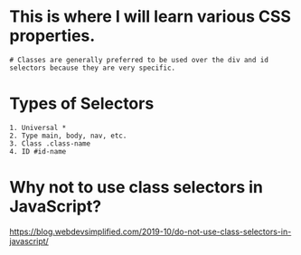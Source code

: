 # This is where I will learn various CSS properties.
    # Classes are generally preferred to be used over the div and id selectors because they are very specific.
# Types of Selectors
    1. Universal *
    2. Type main, body, nav, etc.
    3. Class .class-name
    4. ID #id-name

# Why not to use class selectors in JavaScript?
https://blog.webdevsimplified.com/2019-10/do-not-use-class-selectors-in-javascript/
